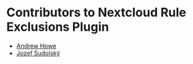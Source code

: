 # Contributors to Nextcloud Rule Exclusions Plugin

- [Andrew Howe](https://github.com/RedXanadu)
- [Jozef Sudolský](https://github.com/azurit)
